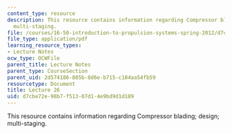 ```yaml
---
content_type: resource
description: This resource contains information regarding Compressor blading; design;
  multi-staging.
file: /courses/16-50-introduction-to-propulsion-systems-spring-2012/d7cbe72e98b7f51307d14e9bd9d1d189_MIT16_50S12_lec26.pdf
file_type: application/pdf
learning_resource_types:
- Lecture Notes
ocw_type: OCWFile
parent_title: Lecture Notes
parent_type: CourseSection
parent_uid: 2d574186-805b-8d6e-b715-c104aa54fb59
resourcetype: Document
title: Lecture 26
uid: d7cbe72e-98b7-f513-07d1-4e9bd9d1d189
---
```

This resource contains information regarding Compressor blading; design; multi-staging.

